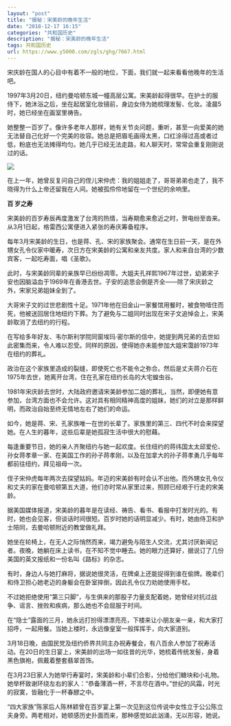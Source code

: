 ```yaml
---
layout: "post"
title: "揭秘：宋美龄的晚年生活"
date: "2018-12-17 16:15"
categories: "共和国历史"
description: "揭秘：宋美龄的晚年生活"
tags: 共和国历史
url: https://www.y5000.com/zgls/ghg/7667.html
---
```






宋庆龄在国人的心目中有着不一般的地位，下面，我们就一起来看看他晚年的生活吧。

1997年3月20日，纽约曼哈顿东城一幢高层公寓。宋美龄起得很早。在护士的服侍下，她沐浴之后，坐在起居室化妆镜前，身边女侍为她梳理发髻、化妆。凌晨5时，她已经坐在画室里祷告。

她整整一百岁了。像许多老年人那样，她有关节炎问题，重听，甚至一向爱美的她无法替自己化好一个完美的妆容。她总是把眉毛画得太黑，口红涂得过高或者过低，粉底也无法摊得均匀。她几乎已经无法走路，和人聊天时，常常会重复刚刚说过的话。

![](https://img.y5000.com/uploads/allimg/161219/152000N91-0.jpg)

在上一年，她曾反复问自己的侄儿宋仲虎：我的姐姐走了，哥哥弟弟也走了，我不晓得为什么上帝还留我在人间。她被孤伶伶地留在一个世纪的余响里。

**百 岁之寿**

宋美龄的百岁寿辰再度激发了台湾的热情，当寿期愈来愈近之时，贺电纷至沓来。从3月1日起，格雷西公寓便进入紧张的寿庆筹备程序。

每年3月宋美龄的生日，也是蒋、孔、宋的家族聚会。通常在生日前一天，是在外甥女孔令仪家中暖寿，次日方在宋美龄的公寓和亲友共度。家人和来自台湾的少数宾客，一起吃寿面，唱《圣歌》。

此时，与宋美龄同辈的亲族早已纷纷凋零。大姐夫孔祥熙1967年过世，幼弟宋子安也因脑溢血于1969年在香港去世。子安的追思会倒是齐全——除了宋庆龄之外，宋家兄弟姐妹全到了。

大哥宋子文的过世悲剧性十足。1971年他在旧金山一家餐馆用餐时，被食物噎住而死，他被送回居住地纽约下葬。为了避免与二姐同时出现在宋子文追悼会上，宋美龄取消了去纽约的行程。

在写给多年好友、韦尔斯利学院同窗埃玛·密尔斯的信中，她提到两兄弟的去世如此密集而来，令人难以忍受。同样的原因，使得她亦未能参加大姐宋霭龄1973年在纽约的葬礼。

政治在这个家族里造成的裂缝，即使死亡也不能令之弥合。然后是丈夫蒋介石在1975年去世，她离开台湾，住在孔家在纽约长岛的大宅蝗虫谷。

1981年宋庆龄去世时，大陆政府邀请宋美龄参加二姐的葬礼，当然，即便她有意参加，台湾方面也不会允许。这对具有相同精神高度的姐妹，她们的对立是那样鲜明，而政治自始至终无情地左右了她们的命运。

如今，她是蒋、宋、孔家族唯一在世的长辈了。家族里的第三、四代不时会来探望她。在人生的暮年，这些后辈是她孤寂生活中很大的慰藉。

每逢重要节日，她的亲人齐聚纽约与她一起欢度。长住纽约的蒋纬国太太邱爱伦、孙女蒋孝章一家、在美国工作的孙子蒋孝刚，以及在加拿大的孙子蒋孝勇几乎每年都前往纽约，拜见祖母一次。

侄子宋仲虎每年两次去探望姑妈。年迈的宋美龄有时会认不出他。而外甥女孔令仪和丈夫的家在曼哈顿第五大道，他们亦时常从家里过来，照顾已经艰于行走的宋美龄。

据美国媒体报道，宋美龄的暮年是在读经、祷告、看书、看报中打发时光的。有时，她也会见客，但谈话时间很短。百岁时她的话明显减少。有时，她由侍卫和护士陪同，去曼哈顿附近的教堂做礼拜。

她坐在轮椅上，在无人之际悄然而来，竭力避免与陌生人交流，尤其讨厌新闻记者。夜晚，她躺在床上读书，在不知不觉中睡去。她的眼力还算好，据说订了几份美国的英文报纸和一份名叫《路标》的杂志。

有时，身边人与她打麻将，据说她很灵活，在牌桌上还能捉得到谁在偷牌。晚辈们和侍卫担心她老迈的身躯会在卧室摔倒，因此孔令仪力劝她使用手杖。

不过她拒绝使用“第三只脚”，与生俱来的那股子力量支配着她，她曾经对抗过战争、谣言、挫败和疾病，那么她也不会屈服于时间。

在“隐士”露面的三月，她永远打扮得漂漂亮亮，下楼来让小朋友亲一亲，和大家打招呼，一起用餐。当她上楼时，永远像皇室一般挥挥手，向大家道别。

3月18日晚，由国民党及纽约侨界共同主办祝寿餐会，有八百余人参加了祝寿活动。在20日的生日宴上，宋美龄的出场一如往昔的光华，她梳着传统发髻，身着黑色旗袍，佩戴着整套翡翠首饰。

在3月23日家人为她举行寿宴时，宋美龄和小辈们合影，分给他们糖块和小礼物。她举杯致谢环绕左右的家人：“恭备薄酒一杯，不言尽在酒中。”世纪的风霜，时光的寂寞，皆融化于一杯春醪之中。

“四大家族”陈家后人陈林颖曾在百岁宴上第一次见到这位传说中女性立于公公陈立夫身旁。两老相对，她顿感历史扑面而来，那种感觉如此汹涌，无以形容，她说。
